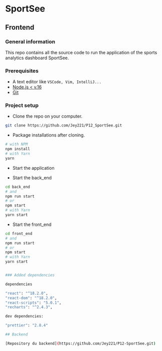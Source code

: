 # SportSee

## Frontend

### General information

This repo contains all the source code to run the application of the sports analytics dashboard SportSee.

### Prerequisites

- A text editor like `VSCode, Vim, IntelliJ...`
- [Node.js < v.16](https://nodejs.org/en/)
- [Git](https://git-scm.com/)

### Project setup

- Clone the repo on your computer.

```bash
git clone https://github.com/Jey221/P12_SportSee.git
```

- Package installations after cloning.

```bash
# with NPM
npm install
# with Yarn
yarn
```

- Start the application

- Start the back_end

```bash
cd back_end
# and
npm run start
# or
npm start
# with Yarn
yarn start
```

- Start the front_end

```bash
cd front_end
# and
npm run start
# or
npm start
# with Yarn
yarn start


### Added dependencies

dependencies

"react": "^18.2.0",
"react-dom": "^18.2.0",
"react-scripts": "5.0.1",
"recharts": "^2.4.3",

dev dependencies:

"prettier": "2.8.4"

## Backend

[Repository du backend](https://github.com/Jey221/P12-SportSee.git)
```
